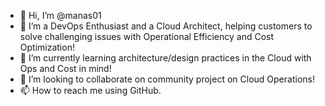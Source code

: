 - 👋 Hi, I’m @manas01
- 👀 I’m a DevOps Enthusiast and a Cloud Architect, helping customers to solve challenging issues with Operational Efficiency and Cost Optimization!
- 🌱 I’m currently learning architecture/design practices in the Cloud with Ops and Cost in mind!
- 💞️ I’m looking to collaborate on community project on Cloud Operations!
- 📫 How to reach me using GitHub.

